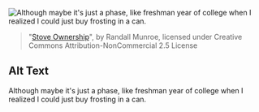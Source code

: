 ![Although maybe it's just a phase, like freshman year of college when I realized I could just buy frosting in a can.](https://imgs.xkcd.com/comics/stove_ownership.png)
> "[Stove Ownership](https://xkcd.com/418/)", by Randall Munroe, licensed under Creative Commons Attribution-NonCommercial 2.5 License

## Alt Text
Although maybe it's just a phase, like freshman year of college when I realized I could just buy frosting in a can.
